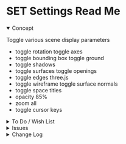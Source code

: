# SET Settings Read Me

<details open >

<summary>Concept</summary>

Toggle various scene display parameters

* toggle rotation  toggle axes
* toggle bounding box toggle ground
* toggle shadows
* toggle surfaces toggle openings
* toggle edges three.js
* toggle wireframe toggle surface normals
* toggle space titles
* opacity 85%
* zoom all
* toggle cursor keys

</details>

<details>

<summary>To Do / Wish List</summary>



</details>

<details>

<summary>Issues</summary>


</details>

<details>

<summary>Change Log</summary>

### 2019-08-05 ~ Theo


SET 0.17.02-0set

* F: Add userData spaceJson to placards
* F: First commit

Dealt with

* 2019-07-20 ~ Theo ~ Add placards only to visible spaces

### 2019-07-19 ~ Theo

* F - SET.js: Toggle title placards OK
* F - First commit

</details>